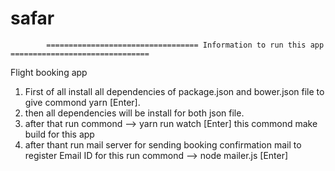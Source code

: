 # safar
            ================================== Information to run this app ===============================

Flight booking app

1) First of all install all dependencies of package.json and bower.json file to give commond 
yarn [Enter].
2) then all dependencies will be install for both json file. 
3) after that run commond --> yarn run watch [Enter] this commond make build for this app
4) after thant run mail server for sending booking confirmation mail to register Email ID
for this run commond --> node mailer.js [Enter]

